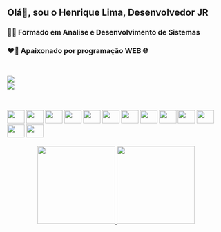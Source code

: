 ## Olá👋, sou o Henrique Lima, Desenvolvedor JR
### 🧑‍🎓 Formado em Analise e Desenvolvimento de Sistemas
### ❤️‍🔥 Apaixonado por programação WEB 🌐
 </br>

<a href = "mailto:contatorafaballerini@gmail.com"><img src="https://img.shields.io/badge/Microsoft_Outlook-0078D4?style=for-the-badge&logo=microsoft-outlook&logoColor=white" target="_blank"></a>
</br>
<a href="https://www.linkedin.com/in/henrique-correa-de-lima-2455b7a6/" target="_blank"><img src="https://img.shields.io/badge/-LinkedIn-%230077B5?style=for-the-badge&logo=linkedin&logoColor=white" target="_blank"></a>

</br>
<div style="display: inline_block background-color: #424242"><br>
  <img height="30" width="40" src="https://cdn.jsdelivr.net/gh/devicons/devicon/icons/php/php-plain.svg" />
  <img height="30" width="40" src="https://cdn.jsdelivr.net/gh/devicons/devicon/icons/atom/atom-original.svg" />
  <img height="30" width="40" src="https://cdn.jsdelivr.net/gh/devicons/devicon/icons/python/python-original-wordmark.svg" />
  <img height="30" width="40" src="https://cdn.jsdelivr.net/gh/devicons/devicon/icons/html5/html5-plain-wordmark.svg" />
  <img height="30" width="40" src="https://cdn.jsdelivr.net/gh/devicons/devicon/icons/css3/css3-plain-wordmark.svg" />
  <img height="30" width="40" src="https://cdn.jsdelivr.net/gh/devicons/devicon/icons/java/java-plain-wordmark.svg" />
  <img height="30" width="40" src="https://cdn.jsdelivr.net/gh/devicons/devicon/icons/javascript/javascript-plain.svg" />
  <img height="30" width="40" src="https://cdn.jsdelivr.net/gh/devicons/devicon/icons/vscode/vscode-original.svg" />
  <img height="30" width="40" src="https://cdn.jsdelivr.net/gh/devicons/devicon/icons/linux/linux-original.svg" />
  <img height="30" width="40" src="https://cdn.jsdelivr.net/gh/devicons/devicon/icons/windows8/windows8-original.svg" />
  <img height="30" width="40" src="https://cdn.jsdelivr.net/gh/devicons/devicon/icons/amazonwebservices/amazonwebservices-plain-wordmark.svg" />
  <img height="30" width="40" src="https://cdn.jsdelivr.net/gh/devicons/devicon/icons/docker/docker-plain.svg" />
<img height="30" width="40" src="https://cdn.jsdelivr.net/gh/devicons/devicon/icons/django/django-original.svg" />


</div>

<br>
<div align="center">
  <a href="https://github.com/Henriquehcl">
  <img height="180em" src="https://github-readme-stats.vercel.app/api?username=Henriquehcl&show_icons=true&theme=darcula&include_all_commits=true&count_private=true"/>
  <img height="180em" src="https://github-readme-stats.vercel.app/api/top-langs/?username=Henriquehcl&layout=compact&langs_count=7&theme=darcula"/>
</div>


